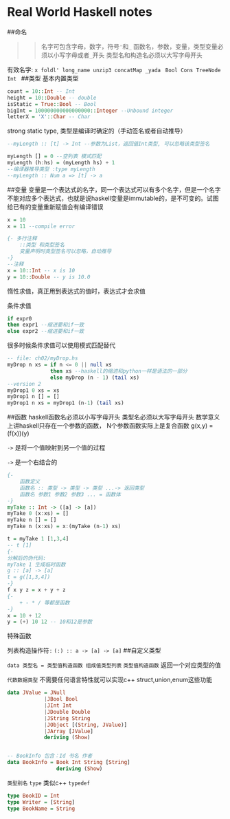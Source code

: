Real World Haskell notes
======================
##命名
>>名字可包含字母，数字，符号`'`和`_`
>>函数名，参数，变量，类型变量必须以小写字母或者`_`开头
>>类型名和构造名必须以大写字母开头

有效名字:
    `x foldl' long_name unzip3 concatMap _yada `
    `Bool Cons TreeNode Int `
##类型
基本内置类型
```haskell
count = 10::Int -- Int
height = 10::Double -- double 
isStatic = True::Bool -- Bool
bigInt = 100000000000000000::Integer --Unbound integer
letterX = 'X'::Char -- Char 
```
strong static type, 类型是编译时确定的（手动签名或者自动推导）
```haskell
--myLength :: [t] -> Int --参数为List，返回值Int类型, 可以忽略该类型签名

myLength [] = 0 --空列表 模式匹配
myLength (h:hs) = (myLength hs) + 1 
--编译器推导类型 :type myLength
--myLength :: Num a => [t] -> a
```
##变量
变量是一个表达式的名字，同一个表达式可以有多个名字，但是一个名字不能对应多个表达式，也就是说haskell变量是immutable的，是不可变的。试图给已有的变量重新赋值会有编译错误
```haskell
x = 10
x = 11 --compile error
```
```haskell
{- 多行注释
	::类型 和类型签名
	变量声明时类型签名可以忽略，自动推导
-}
--注释
x = 10::Int -- x is 10
y = 10::Double -- y is 10.0
```
惰性求值，真正用到表达式的值时，表达式才会求值

条件求值
```haskell
if expr0
then expr1 --缩进要和if一致
else expr2 --缩进要和if一致
```
很多时候条件求值可以使用模式匹配替代
```haskell
-- file: ch02/myDrop.hs
myDrop n xs = if n <= 0 || null xs
              then xs --haskell的缩进和python一样是语法的一部分
              else myDrop (n - 1) (tail xs)
--version 2
myDrop1 0 xs = xs
myDrop1 n [] = []
myDrop1 n xs = myDrop1 (n-1) (tail xs)
```
##函数
haskell函数名必须以小写字母开头
类型名必须以大写字母开头
数学意义上讲haskell只存在一个参数的函数，
N个参数函数实际上是复合函数 g(x,y) = (f(x))(y)

`->` 是将一个值映射到另一个值的过程

`->` 是一个右结合的

```haskell
{-
	函数定义
	函数名 :: 类型 -> 类型 -> 类型 ...-> 返回类型
	函数名 参数1 参数2 参数3 ... = 函数体
-}
myTake :: Int -> ([a] -> [a])
myTake 0 (x:xs) = []
myTake n [] = []
myTake n (x:xs) = x:(myTake (n-1) xs)

t = myTake 1 [1,3,4]
-- t [1]
{-
分解后的伪代码:
myTake 1 生成临时函数
g :: [a] -> [a]
t = g([1,3,4])
-}
f x y z = x + y + z
{-
	+ - * / 等都是函数
-}
x = 10 + 12
y = (+) 10 12 -- 10和12是参数
```
特殊函数

列表构造操作符`:`
`(:) :: a -> [a] -> [a]`
##自定义类型

`data 类型名 = 类型值构造函数 组成值类型列表`
`类型值构造函数` 返回一个对应类型的值

`代数数据类型`
不需要任何语言特性就可以实现c++ struct,union,enum这些功能
```haskell
data JValue = JNull
            |JBool Bool
            |JInt Int
            |JDouble Double
            |JString String
            |JObject [(String, JValue)]
            |JArray [JValue]
            deriving (Show)


-- BookInfo 包含：Id 书名 作者
data BookInfo = Book Int String [String]
                deriving (Show)
```

`类型别名`
`type` 类似c++ `typedef`
```haskell
type BookID = Int
type Writer = [String]
type BookName = String
```